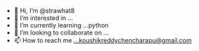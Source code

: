 - 👋 Hi, I’m @strawhat8
- 👀 I’m interested in ...
- 🌱 I’m currently learning ...python
- 💞️ I’m looking to collaborate on ...
- 📫 How to reach me ...koushikreddychencharapu@gmail.com

<!---
strawhat8/strawhat8 is a ✨ special ✨ repository because its `README.md` (this file) appears on your GitHub profile.
You can click the Preview link to take a look at your changes.
--->
